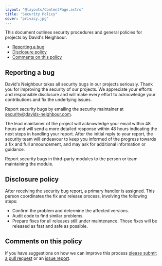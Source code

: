 ```yaml
---
layout: "@layouts/ContentPage.astro"
title: "Security Policy"
cover: "privacy.jpg"
---
```


This document outlines security procedures and general policies for projects by David's Neighbour.

* [Reporting a bug](#reporting-a-bug)
* [Disclosure policy](#disclosure-policy)
* [Comments on this policy](#comments-on-this-policy)

## Reporting a bug

David's Neighbour takes all security bugs in our projects seriously. Thank you for improving the security of our projects. We appreciate your efforts and responsible disclosure and will make every effort to acknowledge your contributions and fix the underlying issues.

Report security bugs by emailing the security maintainer at [security@davids-neighbour.com](mailto:security@davids-neighbour.com).

The lead maintainer of the project will acknowledge your email within 48 hours and will send a more detailed response within 48 hours indicating the next steps in handling your report. After the initial reply to your report, the security team will endeavour to keep you informed of the progress towards a fix and full announcement, and may ask for additional information or guidance.

Report security bugs in third-party modules to the person or team maintaining the module.

## Disclosure policy

After receiving the security bug report, a primary handler is assigned. This person coordinates the fix and release process, involving the following steps:

* Confirm the problem and determine the affected versions.
* Audit code to find similar problems.
* Prepare fixes for all releases still under maintenance. Those fixes will be released as fast and safe as possible.

## Comments on this policy

If you have suggestions on how we can improve this process [please submit a pull request](https://github.com/davidsneighbour/davids-neighbour.com/edit/main/content/policies/security/index.md) or an [issue report](https://github.com/davidsneighbour/davids-neighbour.com/issues).
